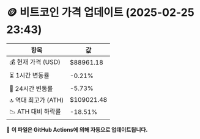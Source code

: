 # 🪙 비트코인 가격 업데이트 (2025-02-25 23:43)

| 항목                | 값 |
|--------------------|----------------|
| 💰 현재 가격 (USD) | $88961.18 |
| ⏳ 1시간 변동률    | -0.21% |
| 📆 24시간 변동률   | -5.73% |
| 🔝 역대 최고가 (ATH) | $109021.48 |
| 📉 ATH 대비 하락률 | -18.51% |

🔄 **이 파일은 GitHub Actions에 의해 자동으로 업데이트됩니다.**
